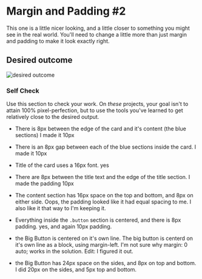 # Margin and Padding #2

This one is a little nicer looking, and a little closer to something you might 
see in the real world. You'll need to change a little more than just margin and 
padding to make it look exactly right.

## Desired outcome
![desired outcome](./desired-outcome.png)

### Self Check
Use this section to check your work. On _these_ projects, your goal isn't to attain 100% pixel-perfection, but to use the tools you've learned to get relatively close to the desired output.

- There is 8px between the edge of the card and it's content (the blue sections)
  I made it 10px
  
- There is an 8px gap between each of the blue sections inside the card.
  I made it 10px
  
- Title of the card uses a 16px font.
  yes
  
- There are 8px between the title text and the edge of the title section.
  I made the padding 10px
  
- The content section has 16px space on the top and bottom, and 8px on either side.
  Oops, the padding looked like it had equal spacing to me. I also like it that 
  way to I'm keeping it.
- Everything inside the `.button` section is centered, and there is 8px padding.
  yes, and again 10px padding.
  
- the Big Button is centered on it's own line.
  The big button is centerd on it's own line as a block, using margin-left. I'm
  not sure why margin: 0 auto; works in the solution. 
  Edit: I figured it out.
  
- the Big Button has 24px space on the sides, and 8px on top and bottom.
  I did 20px on the sides, and 5px top and bottom.